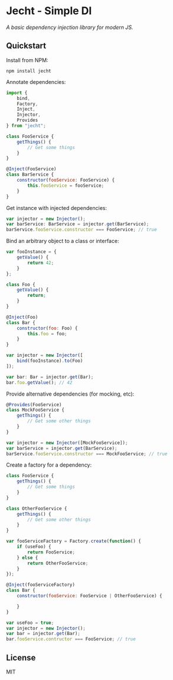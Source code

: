 # Jecht - Simple DI

_A basic dependency injection library for modern JS._

## Quickstart

Install from NPM:

`npm install jecht`

Annotate dependencies:

```javascript
import {
    bind,
    Factory,
    Inject,
    Injector,
    Provides
} from "jecht";

class FooService {
    getThings() {
        // Get some things
    }
}

@Inject(FooService)
class BarService {
    constructor(fooService: FooService) {
        this.fooService = fooService;
    }
}
```

Get instance with injected dependencies:

```javascript
var injector = new Injector();
var barService: BarService = injector.get(BarService);
barService.fooService.constructor === FooService; // true
```

Bind an arbitrary object to a class or interface:

```javascript
var fooInstance = {
    getValue() {
        return 42;
    }
};

class Foo {
    getValue() {
        return;
    }
}

@Inject(Foo)
class Bar {
    constructor(foo: Foo) {
        this.foo = foo;
    }
}

var injector = new Injector([
    bind(fooInstance).to(Foo)
]);

var bar: Bar = injector.get(Bar);
bar.foo.getValue(); // 42
```

Provide alternative dependencies (for mocking, etc):

```javascript
@Provides(FooService)
class MockFooService {
    getThings() {
        // Get some other things
    }
}

var injector = new Injector([MockFooService]);
var barService = injector.get(BarService);
barService.fooService.constructor === MockFooService; // true
```

Create a factory for a dependency:

```javascript
class FooService {
    getThings() {
        // Get some things
    }
}

class OtherFooService {
    getThings() {
        // Get some other things
    }
}

var fooServiceFactory = Factory.create(function() {
    if (useFoo) {
        return FooService;
    } else {
        return OtherFooService;
    }
});

@Inject(fooServiceFactory)
class Bar {
    constructor(fooService: FooService | OtherFooService) {

    }
}

var useFoo = true;
var injector = new Injector();
var bar = injector.get(Bar);
bar.fooService.contructor === FooService; // true
```

## License

MIT
